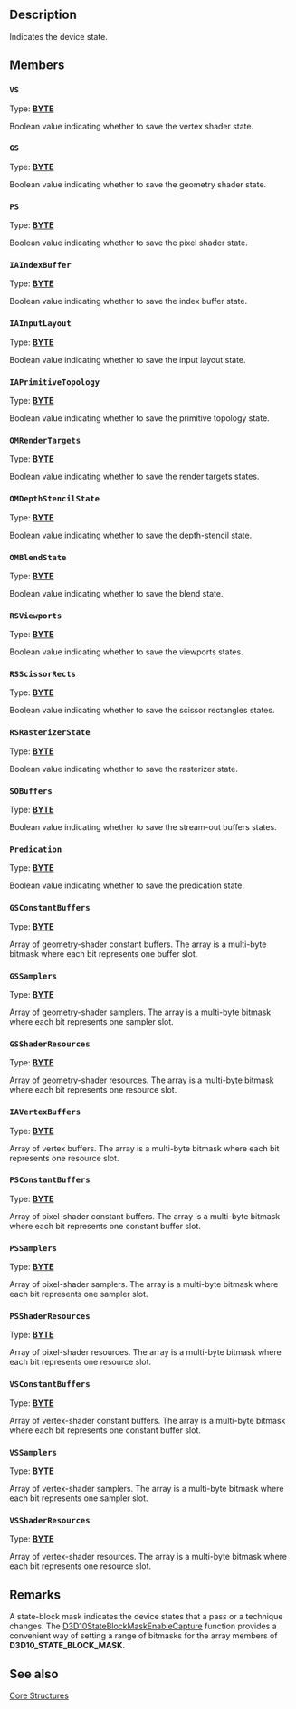 ## Description

Indicates the device state.

## Members

### `VS`

Type: **[BYTE](https://learn.microsoft.com/windows/desktop/WinProg/windows-data-types)**

Boolean value indicating whether to save the vertex shader state.

### `GS`

Type: **[BYTE](https://learn.microsoft.com/windows/desktop/WinProg/windows-data-types)**

Boolean value indicating whether to save the geometry shader state.

### `PS`

Type: **[BYTE](https://learn.microsoft.com/windows/desktop/WinProg/windows-data-types)**

Boolean value indicating whether to save the pixel shader state.

### `IAIndexBuffer`

Type: **[BYTE](https://learn.microsoft.com/windows/desktop/WinProg/windows-data-types)**

Boolean value indicating whether to save the index buffer state.

### `IAInputLayout`

Type: **[BYTE](https://learn.microsoft.com/windows/desktop/WinProg/windows-data-types)**

Boolean value indicating whether to save the input layout state.

### `IAPrimitiveTopology`

Type: **[BYTE](https://learn.microsoft.com/windows/desktop/WinProg/windows-data-types)**

Boolean value indicating whether to save the primitive topology state.

### `OMRenderTargets`

Type: **[BYTE](https://learn.microsoft.com/windows/desktop/WinProg/windows-data-types)**

Boolean value indicating whether to save the render targets states.

### `OMDepthStencilState`

Type: **[BYTE](https://learn.microsoft.com/windows/desktop/WinProg/windows-data-types)**

Boolean value indicating whether to save the depth-stencil state.

### `OMBlendState`

Type: **[BYTE](https://learn.microsoft.com/windows/desktop/WinProg/windows-data-types)**

Boolean value indicating whether to save the blend state.

### `RSViewports`

Type: **[BYTE](https://learn.microsoft.com/windows/desktop/WinProg/windows-data-types)**

Boolean value indicating whether to save the viewports states.

### `RSScissorRects`

Type: **[BYTE](https://learn.microsoft.com/windows/desktop/WinProg/windows-data-types)**

Boolean value indicating whether to save the scissor rectangles states.

### `RSRasterizerState`

Type: **[BYTE](https://learn.microsoft.com/windows/desktop/WinProg/windows-data-types)**

Boolean value indicating whether to save the rasterizer state.

### `SOBuffers`

Type: **[BYTE](https://learn.microsoft.com/windows/desktop/WinProg/windows-data-types)**

Boolean value indicating whether to save the stream-out buffers states.

### `Predication`

Type: **[BYTE](https://learn.microsoft.com/windows/desktop/WinProg/windows-data-types)**

Boolean value indicating whether to save the predication state.

### `GSConstantBuffers`

Type: **[BYTE](https://learn.microsoft.com/windows/desktop/WinProg/windows-data-types)**

Array of geometry-shader constant buffers. The array is a multi-byte bitmask where each bit represents one buffer slot.

### `GSSamplers`

Type: **[BYTE](https://learn.microsoft.com/windows/desktop/WinProg/windows-data-types)**

Array of geometry-shader samplers. The array is a multi-byte bitmask where each bit represents one sampler slot.

### `GSShaderResources`

Type: **[BYTE](https://learn.microsoft.com/windows/desktop/WinProg/windows-data-types)**

Array of geometry-shader resources. The array is a multi-byte bitmask where each bit represents one resource slot.

### `IAVertexBuffers`

Type: **[BYTE](https://learn.microsoft.com/windows/desktop/WinProg/windows-data-types)**

Array of vertex buffers. The array is a multi-byte bitmask where each bit represents one resource slot.

### `PSConstantBuffers`

Type: **[BYTE](https://learn.microsoft.com/windows/desktop/WinProg/windows-data-types)**

Array of pixel-shader constant buffers. The array is a multi-byte bitmask where each bit represents one constant buffer slot.

### `PSSamplers`

Type: **[BYTE](https://learn.microsoft.com/windows/desktop/WinProg/windows-data-types)**

Array of pixel-shader samplers. The array is a multi-byte bitmask where each bit represents one sampler slot.

### `PSShaderResources`

Type: **[BYTE](https://learn.microsoft.com/windows/desktop/WinProg/windows-data-types)**

Array of pixel-shader resources. The array is a multi-byte bitmask where each bit represents one resource slot.

### `VSConstantBuffers`

Type: **[BYTE](https://learn.microsoft.com/windows/desktop/WinProg/windows-data-types)**

Array of vertex-shader constant buffers. The array is a multi-byte bitmask where each bit represents one constant buffer slot.

### `VSSamplers`

Type: **[BYTE](https://learn.microsoft.com/windows/desktop/WinProg/windows-data-types)**

Array of vertex-shader samplers. The array is a multi-byte bitmask where each bit represents one sampler slot.

### `VSShaderResources`

Type: **[BYTE](https://learn.microsoft.com/windows/desktop/WinProg/windows-data-types)**

Array of vertex-shader resources. The array is a multi-byte bitmask where each bit represents one resource slot.

## Remarks

A state-block mask indicates the device states that a pass or a technique changes. The [D3D10StateBlockMaskEnableCapture](https://learn.microsoft.com/windows/desktop/api/d3d10effect/nf-d3d10effect-d3d10stateblockmaskenablecapture) function provides a convenient way of setting a range of bitmasks for the array members of **D3D10_STATE_BLOCK_MASK**.

## See also

[Core Structures](https://learn.microsoft.com/windows/desktop/direct3d10/d3d10-graphics-reference-d3d10-core-structures)